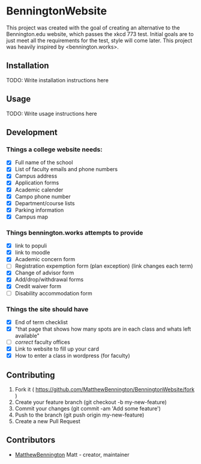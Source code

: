# BenningtonWebsite

This project was created with the goal of creating an alternative to the Bennington.edu website, which passes the xkcd 773 test. Initial goals are to just meet all the requirements for the test, style will come later. This project was heavily inspired by <bennington.works>.

## Installation

TODO: Write installation instructions here

## Usage

TODO: Write usage instructions here

## Development

### Things a college website needs:

- [x] Full name of the school
- [x] List of faculty emails and phone numbers
- [x] Campus address
- [x] Application forms
- [x] Academic calender
- [x] Campo phone number
- [x] Department/course lists
- [x] Parking information
- [x] Campus map

### Things bennington.works attempts to provide

- [x] link to populi
- [x] link to moodle
- [x] Academic concern form
- [ ] Registration expemption form (plan exception) (link changes each term)
- [x] Change of advisor form
- [x] Add/drop/withdrawal forms
- [x] Credit waiver form
- [ ] Disability accommodation form

### Things the site should have

- [x] End of term checklist
- [x] "that page that shows how many spots are in each class and whats left available"
- [ ] _correct_ faculty offices
- [x] Link to website to fill up your card
- [x] How to enter a class in wordpress (for faculty)

## Contributing

1. Fork it ( https://github.com/MatthewBennington/BenningtonWebsite/fork )
2. Create your feature branch (git checkout -b my-new-feature)
3. Commit your changes (git commit -am 'Add some feature')
4. Push to the branch (git push origin my-new-feature)
5. Create a new Pull Request

## Contributors

- [MatthewBennington](https://github.com/MatthewBennington) Matt - creator, maintainer
